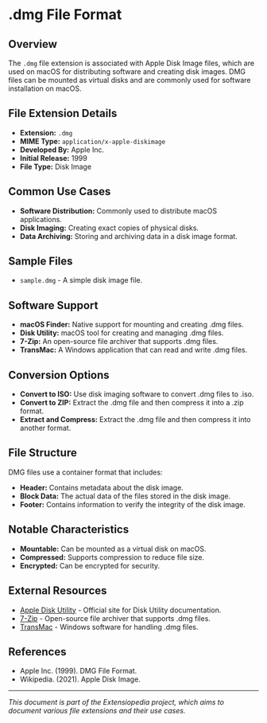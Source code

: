 # .dmg File Format

## Overview

The `.dmg` file extension is associated with Apple Disk Image files, which are used on macOS for distributing software and creating disk images. DMG files can be mounted as virtual disks and are commonly used for software installation on macOS.

## File Extension Details

- **Extension:** `.dmg`
- **MIME Type:** `application/x-apple-diskimage`
- **Developed By:** Apple Inc.
- **Initial Release:** 1999
- **File Type:** Disk Image

## Common Use Cases

- **Software Distribution:** Commonly used to distribute macOS applications.
- **Disk Imaging:** Creating exact copies of physical disks.
- **Data Archiving:** Storing and archiving data in a disk image format.

## Sample Files

- `sample.dmg` - A simple disk image file.

## Software Support

- **macOS Finder:** Native support for mounting and creating .dmg files.
- **Disk Utility:** macOS tool for creating and managing .dmg files.
- **7-Zip:** An open-source file archiver that supports .dmg files.
- **TransMac:** A Windows application that can read and write .dmg files.

## Conversion Options

- **Convert to ISO:** Use disk imaging software to convert .dmg files to .iso.
- **Convert to ZIP:** Extract the .dmg file and then compress it into a .zip format.
- **Extract and Compress:** Extract the .dmg file and then compress it into another format.

## File Structure

DMG files use a container format that includes:
- **Header:** Contains metadata about the disk image.
- **Block Data:** The actual data of the files stored in the disk image.
- **Footer:** Contains information to verify the integrity of the disk image.

## Notable Characteristics

- **Mountable:** Can be mounted as a virtual disk on macOS.
- **Compressed:** Supports compression to reduce file size.
- **Encrypted:** Can be encrypted for security.

## External Resources

- [Apple Disk Utility](https://support.apple.com/guide/disk-utility/welcome/mac) - Official site for Disk Utility documentation.
- [7-Zip](https://www.7-zip.org/) - Open-source file archiver that supports .dmg files.
- [TransMac](https://www.acutesystems.com/scrtm.htm) - Windows software for handling .dmg files.

## References

- Apple Inc. (1999). DMG File Format.
- Wikipedia. (2021). Apple Disk Image.

---

*This document is part of the Extensiopedia project, which aims to document various file extensions and their use cases.*
